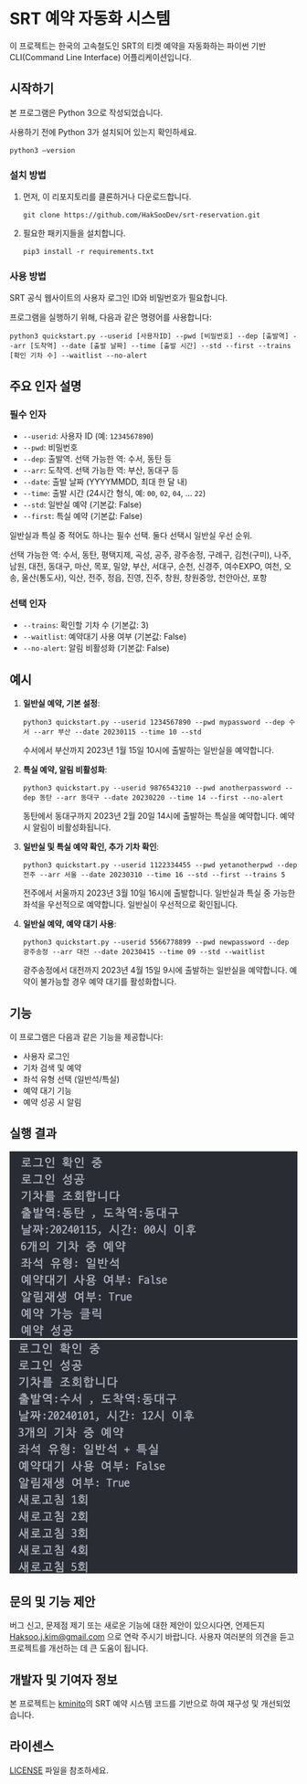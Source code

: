 # SRT 예약 자동화 시스템

이 프로젝트는 한국의 고속철도인 SRT의 티켓 예약을 자동화하는 파이썬 기반 CLI(Command Line Interface) 어플리케이션입니다.

## 시작하기

본 프로그램은 Python 3으로 작성되었습니다.

사용하기 전에 Python 3가 설치되어 있는지 확인하세요.

```
python3 –version
```

### 설치 방법

1. 먼저, 이 리포지토리를 클론하거나 다운로드합니다.

   ```
   git clone https://github.com/HakSooDev/srt-reservation.git
   ```

2. 필요한 패키지들을 설치합니다.
   ```
   pip3 install -r requirements.txt
   ```

### 사용 방법

SRT 공식 웹사이트의 사용자 로그인 ID와 비밀번호가 필요합니다.

프로그램을 실행하기 위해, 다음과 같은 명령어를 사용합니다:

```
python3 quickstart.py --userid [사용자ID] --pwd [비밀번호] --dep [출발역] --arr [도착역] --date [출발 날짜] --time [출발 시간] --std --first --trains [확인 기차 수] --waitlist --no-alert
```

## 주요 인자 설명

### 필수 인자

- `--userid`: 사용자 ID (예: `1234567890`)
- `--pwd`: 비밀번호
- `--dep`: 출발역. 선택 가능한 역: 수서, 동탄 등
- `--arr`: 도착역. 선택 가능한 역: 부산, 동대구 등
- `--date`: 출발 날짜 (YYYYMMDD, 최대 한 달 내)
- `--time`: 출발 시간 (24시간 형식, 예: `00`, `02`, `04`, ... `22`)
- `--std`: 일반실 예약 (기본값: False)
- `--first`: 특실 예약 (기본값: False)

일반실과 특실 중 적어도 하나는 필수 선택. 둘다 선택시 일반실 우선 순위.

선택 가능한 역: 수서, 동탄, 평택지제, 곡성, 공주, 광주송정, 구례구, 김천(구미), 나주, 남원, 대전, 동대구, 마산, 목포, 밀양, 부산, 서대구, 순천, 신경주, 여수EXPO, 여천, 오송, 울산(통도사), 익산, 전주, 정읍, 진영, 진주, 창원, 창원중앙, 천안아산, 포항

### 선택 인자

- `--trains`: 확인할 기차 수 (기본값: 3)
- `--waitlist`: 예약대기 사용 여부 (기본값: False)
- `--no-alert`: 알림 비활성화 (기본값: False)

## 예시

1. **일반실 예약, 기본 설정**:

   ```
   python3 quickstart.py --userid 1234567890 --pwd mypassword --dep 수서 --arr 부산 --date 20230115 --time 10 --std
   ```

   수서에서 부산까지 2023년 1월 15일 10시에 출발하는 일반실을 예약합니다.

2. **특실 예약, 알림 비활성화**:

   ```
   python3 quickstart.py --userid 9876543210 --pwd anotherpassword --dep 동탄 --arr 동대구 --date 20230220 --time 14 --first --no-alert
   ```

   동탄에서 동대구까지 2023년 2월 20일 14시에 출발하는 특실을 예약합니다. 예약 시 알림이 비활성화됩니다.

3. **일반실 및 특실 예약 확인, 추가 기차 확인**:

   ```
   python3 quickstart.py --userid 1122334455 --pwd yetanotherpwd --dep 전주 --arr 서울 --date 20230310 --time 16 --std --first --trains 5
   ```

   전주에서 서울까지 2023년 3월 10일 16시에 출발합니다. 일반실과 특실 중 가능한 좌석을 우선적으로 예약합니다. 일반실이 우선적으로 확인됩니다.

4. **일반실 예약, 예약 대기 사용**:

   ```
   python3 quickstart.py --userid 5566778899 --pwd newpassword --dep 광주송정 --arr 대전 --date 20230415 --time 09 --std --waitlist
   ```

   광주송정에서 대전까지 2023년 4월 15일 9시에 출발하는 일반실을 예약합니다. 예약이 불가능할 경우 예약 대기를 활성화합니다.

## 기능

이 프로그램은 다음과 같은 기능을 제공합니다:

- 사용자 로그인
- 기차 검색 및 예약
- 좌석 유형 선택 (일반석/특실)
- 예약 대기 기능
- 예약 성공 시 알림

## 실행 결과

![image1](/img/img1.png)
![image2](/img/img2.png)

## 문의 및 기능 제안

버그 신고, 문제점 제기 또는 새로운 기능에 대한 제안이 있으시다면, 언제든지 <Haksoo.j.kim@gmail.com> 으로 연락 주시기 바랍니다. 사용자 여러분의 의견을 듣고 프로젝트를 개선하는 데 큰 도움이 됩니다.

## 개발자 및 기여자 정보

본 프로젝트는 [kminito](https://github.com/kminito/srt_reservation)의 SRT 예약 시스템 코드를 기반으로 하여 재구성 및 개선되었습니다.

## 라이센스

[LICENSE](/LICENSE) 파일을 참조하세요.
